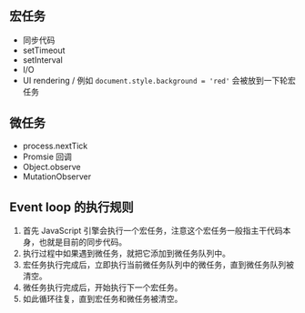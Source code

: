 ## 宏任务

- 同步代码
- setTimeout
- setInterval
- I/O
- UI rendering / 例如 `document.style.background = 'red'` 会被放到一下轮宏任务


## 微任务

- process.nextTick
- Promsie 回调
- Object.observe
- MutationObserver

## Event loop 的执行规则

1. 首先 JavaScript 引擎会执行一个宏任务，注意这个宏任务一般指主干代码本身，也就是目前的同步代码。
2. 执行过程中如果遇到微任务，就把它添加到微任务队列中。
3. 宏任务执行完成后，立即执行当前微任务队列中的微任务，直到微任务队列被清空。
4. 微任务执行完成后，开始执行下一个宏任务。
5. 如此循环往复，直到宏任务和微任务被清空。
